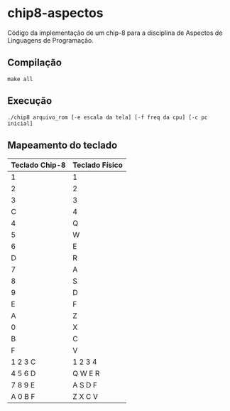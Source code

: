 # chip8-aspectos
Código da implementação de um chip-8 para a disciplina de Aspectos de Linguagens de Programação.

## Compilação

<code>make all
</code>

## Execução

<code>./chip8 arquivo_rom [-e escala da tela] [-f freq da cpu] [-c pc inicial]
</code>

## Mapeamento do teclado

| Teclado Chip-8 | Teclado Físico |
|----------------|----------------|
| 1 | 1 |
| 2 | 2 |
| 3 | 3 |
| C | 4 |
| 4 | Q |
| 5 | W |
| 6 | E |
| D | R |
| 7 | A |
| 8 | S |
| 9 | D |
| E | F |
| A | Z |
| 0 | X |
| B | C |
| F | V |
| 1 2 3 C | 1 2 3 4 |
| 4 5 6 D | Q W E R |
| 7 8 9 E | A S D F |
| A 0 B F | Z X C V |
